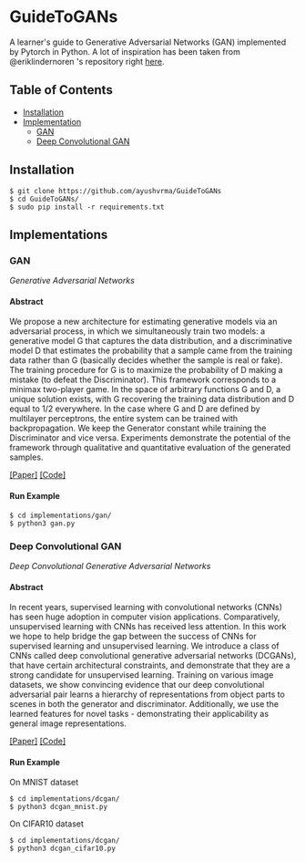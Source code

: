 # GuideToGANs
A learner's guide to Generative Adversarial Networks (GAN) implemented by Pytorch in Python.
A lot of inspiration has been taken from @eriklindernoren 's repository right [here](https://github.com/eriklindernoren/PyTorch-GAN/blob/master/README.md?plain=1).

## Table of Contents
  * [Installation](#installation)
  * [Implementation](#implementation)
    + [GAN](#gan)
    + [Deep Convolutional GAN](#deep-convolutional-gan)


## Installation
    $ git clone https://github.com/ayushvrma/GuideToGANs
    $ cd GuideToGANs/
    $ sudo pip install -r requirements.txt

## Implementations
### GAN
_Generative Adversarial Networks_

#### Abstract
We propose a new architecture for estimating generative models via an adversarial process, in which we simultaneously train two models: a generative model G that captures the data distribution, and a discriminative model D that estimates the probability that a sample came from the training data rather than G (basically decides whether the sample is real or fake). The training procedure for G is to maximize the probability of D making a mistake (to defeat the Discriminator). This framework corresponds to a minimax two-player game. In the space of arbitrary functions G and D, a unique solution exists, with G recovering the training data distribution and D equal to 1/2 everywhere. In the case where G and D are defined by multilayer perceptrons, the entire system can be trained with backpropagation. We keep the Generator constant while training the Discriminator and vice versa. Experiments demonstrate the potential of the framework through qualitative and quantitative evaluation of the generated samples.

[[Paper]](https://arxiv.org/abs/1406.2661) [[Code]](implementations/gan/gan.py)

#### Run Example
```
$ cd implementations/gan/
$ python3 gan.py
```

### Deep Convolutional GAN
_Deep Convolutional Generative Adversarial Networks_

#### Abstract
In recent years, supervised learning with convolutional networks (CNNs) has seen huge adoption in computer vision applications. Comparatively, unsupervised learning with CNNs has received less attention. In this work we hope to help bridge the gap between the success of CNNs for supervised learning and unsupervised learning. We introduce a class of CNNs called deep convolutional generative adversarial networks (DCGANs), that have certain architectural constraints, and demonstrate that they are a strong candidate for unsupervised learning. Training on various image datasets, we show convincing evidence that our deep convolutional adversarial pair learns a hierarchy of representations from object parts to scenes in both the generator and discriminator. Additionally, we use the learned features for novel tasks - demonstrating their applicability as general image representations.

[[Paper]](https://arxiv.org/abs/1511.06434) [[Code]](implementations/dcgan/dcgan.py)

#### Run Example
On MNIST dataset
```
$ cd implementations/dcgan/
$ python3 dcgan_mnist.py
```
On CIFAR10 dataset
```
$ cd implementations/dcgan/
$ python3 dcgan_cifar10.py
```